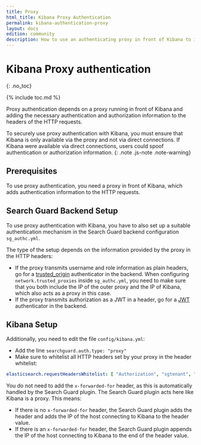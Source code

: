 ```yaml
---
title: Proxy
html_title: Kibana Proxy Authentication
permalink: kibana-authentication-proxy
layout: docs
edition: community
description: How to use an authenticating proxy in front of Kibana to implement Single-Sign-On.
---
```

<!--- Copyright 2021 floragunn GmbH -->

# Kibana Proxy authentication
{: .no_toc}

{% include toc.md %}

Proxy authentication depends on a proxy running in front of Kibana and adding the necessary authentication and authorization information to the headers of the HTTP requests.

To securely use proxy authentication with Kibana, you must ensure that Kibana is only available via the proxy and not via direct connections. If Kibana were available via direct connections, users could spoof authentication or authorization information.
{: .note .js-note .note-warning}

## Prerequisites

To use proxy authentication, you need a proxy in front of Kibana, which adds authentication information to the HTTP requests.

## Search Guard Backend Setup

To use proxy authentication with Kibana, you have to also set up a suitable authentication mechanism in the Search Guard backend configuration `sg_authc.yml`.

The type of the setup depends on the information provided by the proxy in the HTTP headers:

- If the proxy transmits username and role information as plain headers, go for a [trusted_origin](../_docs_auth_auth/auth_auth_proxy.md) authenticator in the backend. When configuring `network.trusted_proxies` inside `sg_authc.yml`, you need to make sure that you both include the IP of the outer proxy and the IP of Kibana, which also acts as a proxy in this case.
- If the proxy transmits authorization as a JWT in a header, go for a  [JWT](../_docs_auth_auth/auth_auth_jwt.md) authenticator in the backend.

## Kibana Setup

Additionally, you need to edit the file `config/kibana.yml`:

* Add the line `searchguard.auth.type: "proxy"`
* Make sure to whitelist all HTTP headers set by your proxy in the header whitelist:

```yaml
elasticsearch.requestHeadersWhitelist: [ "Authorization", "sgtenant", "x-proxy-user", "x-proxy-roles" ]
```

You do not need to add the `x-forwarded-for` header, as this is automatically handled by the Search Guard plugin. The Search Guard plugin acts here like Kibana is a proxy. This means:

- If there is no `x-forwarded-for` header, the Search Guard plugin adds the header and adds the IP of the host connecting to Kibana to the header value.
- If there is an `x-forwarded-for` header, the Search Guard plugin appends the IP of the host connecting to Kibana to the end of the header value.

